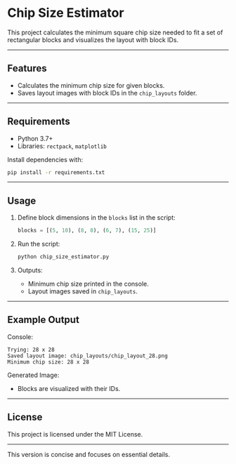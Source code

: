 # **Chip Size Estimator**

This project calculates the minimum square chip size needed to fit a set of rectangular blocks and visualizes the layout with block IDs.

---

## **Features**
- Calculates the minimum chip size for given blocks.
- Saves layout images with block IDs in the `chip_layouts` folder.

---

## **Requirements**
- Python 3.7+
- Libraries: `rectpack`, `matplotlib`

Install dependencies with:
```bash
pip install -r requirements.txt
```

---

## **Usage**
1. Define block dimensions in the `blocks` list in the script:
   ```python
   blocks = [(5, 10), (8, 8), (6, 7), (15, 25)]
   ```

2. Run the script:
   ```bash
   python chip_size_estimator.py
   ```

3. Outputs:
   - Minimum chip size printed in the console.
   - Layout images saved in `chip_layouts`.

---

## **Example Output**
Console:
```
Trying: 28 x 28
Saved layout image: chip_layouts/chip_layout_28.png
Minimum chip size: 28 x 28
```

Generated Image:
- Blocks are visualized with their IDs.

---

## **License**
This project is licensed under the MIT License.

--- 

This version is concise and focuses on essential details.
